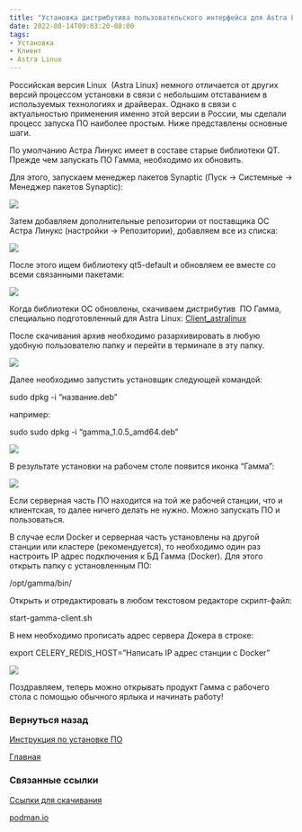 ```yaml
---
title: "Установка дистрибутива пользовательского интерфейса для Astra Linux"
date: 2022-08-14T09:03:20-08:00
tags:
- Установка
- Клиент
- Astra Linux
---
```


Российская версия Linux  (Astra Linux) немного отличается от других версий процессом установки в связи с небольшим отставанием в используемых технологиях и драйверах. Однако в связи с актуальностью применения именно этой версии в России, мы сделали процесс запуска ПО наиболее простым. Ниже представлены основные шаги.

По умолчанию Астра Линукс имеет в составе старые библиотеки QT. Прежде чем запускать ПО Гамма, необходимо их обновить.

Для этого, запускаем менеджер пакетов Synaptic (Пуск -> Системные -> Менеджер пакетов Synaptic):

![](https://gamma-wellbore.com/wp-content/uploads/2023/03/Screenshot_20230327_101122-1024x576.png)

Затем добавляем дополнительные репозитории от поставщика ОС Астра Линукс (настройки -> Репозитории), добавляем все из списка:

![](https://gamma-wellbore.com/wp-content/uploads/2023/03/Screenshot_20230327_101203-1024x576.png)

После этого ищем библиотеку qt5-default и обновляем ее вместе со всеми связанными пакетами:

![](https://gamma-wellbore.com/wp-content/uploads/2023/03/Screenshot_20230327_101234-1024x576.png)

Когда библиотеки ОС обновлены, скачиваем дистрибутив  ПО Гамма, специально подготовленный для Astra Linux: [Client_astralinux](https://gamma-wellbore.com/download/release/)

После скачивания архив необходимо разархивировать в любую удобную пользователю папку и перейти в терминале в эту папку.

![](https://gamma-wellbore.com/wp-content/uploads/2023/03/Screenshot_20230327_092138-e1679893219815.jpg)

Далее необходимо запустить установщик следующей командой:

sudo dpkg -i “название.deb”

например:

sudo sudo dpkg -i “gamma_1.0.5_amd64.deb”

![](https://gamma-wellbore.com/wp-content/uploads/2023/03/Screenshot_20230327_093612-1024x143.png)

В результате установки на рабочем столе появится иконка “Гамма”:

![](https://gamma-wellbore.com/wp-content/uploads/2023/03/Screenshot_20230327_094259-1024x576.png)

Если серверная часть ПО находится на той же рабочей станции, что и клиентская, то далее ничего делать не нужно. Можно запускать ПО и пользоваться.

В случае если Docker и серверная часть установлены на другой станции или кластере (рекомендуется), то необходимо один раз настроить IP адрес подключения к БД Гамма (Docker). Для этого открыть папку с установленным ПО:

/opt/gamma/bin/

Открыть и отредактировать в любом текстовом редакторе скрипт-файл:

start-gamma-client.sh

В нем необходимо прописать адрес сервера Докера в строке:

export CELERY_REDIS_HOST=”Написать IP адрес станции с Docker”

![](https://gamma-wellbore.com/wp-content/uploads/2023/02/Screenshot_20230327_152527.png)

Поздравляем, теперь можно открывать продукт Гамма с рабочего стола с помощью обычного ярлыка и начинать работу!


### Вернуться назад

[Инструкция по установке ПО](Инструкция%20по%20установке%20ПО/Инструкция%20по%20установке%20ПО.md)

[Главная](_index.md)


### Связанные ссылки

[Ссылки для скачивания](Инструкция%20по%20установке%20ПО/Ссылки%20для%20скачивания.md)

[podman.io](https://podman.io/)
